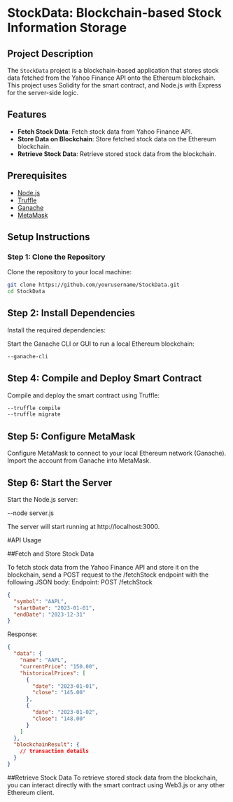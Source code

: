# StockData: Blockchain-based Stock Information Storage

## Project Description

The `StockData` project is a blockchain-based application that stores stock data fetched from the Yahoo Finance API onto the Ethereum blockchain. This project uses Solidity for the smart contract, and Node.js with Express for the server-side logic.

## Features

- **Fetch Stock Data**: Fetch stock data from Yahoo Finance API.
- **Store Data on Blockchain**: Store fetched stock data on the Ethereum blockchain.
- **Retrieve Stock Data**: Retrieve stored stock data from the blockchain.

## Prerequisites

- [Node.js](https://nodejs.org/)
- [Truffle](https://www.trufflesuite.com/truffle)
- [Ganache](https://www.trufflesuite.com/ganache)
- [MetaMask](https://metamask.io/)

## Setup Instructions

### Step 1: Clone the Repository

Clone the repository to your local machine:

```sh
git clone https://github.com/yourusername/StockData.git
cd StockData
```
## Step 2: Install Dependencies
Install the required dependencies:

Start the Ganache CLI or GUI to run a local Ethereum blockchain:

```sh
--ganache-cli
```

## Step 4: Compile and Deploy Smart Contract
Compile and deploy the smart contract using Truffle:

```sh
--truffle compile
--truffle migrate
```

## Step 5: Configure MetaMask
Configure MetaMask to connect to your local Ethereum network (Ganache). Import the account from Ganache into MetaMask.

## Step 6: Start the Server
Start the Node.js server:

--node server.js

The server will start running at http://localhost:3000.

#API Usage

##Fetch and Store Stock Data

To fetch stock data from the Yahoo Finance API and store it on the blockchain, send a POST request to the /fetchStock endpoint with the following JSON body:
Endpoint: POST /fetchStock
```json
{
  "symbol": "AAPL",
  "startDate": "2023-01-01",
  "endDate": "2023-12-31"
}
```

Response:
```json
{
  "data": {
    "name": "AAPL",
    "currentPrice": "150.00",
    "historicalPrices": [
      {
        "date": "2023-01-01",
        "close": "145.00"
      },
      {
        "date": "2023-01-02",
        "close": "148.00"
      }
    ]
  },
  "blockchainResult": {
    // transaction details
  }
}
```
##Retrieve Stock Data
To retrieve stored stock data from the blockchain, you can interact directly with the smart contract using Web3.js or any other Ethereum client.


